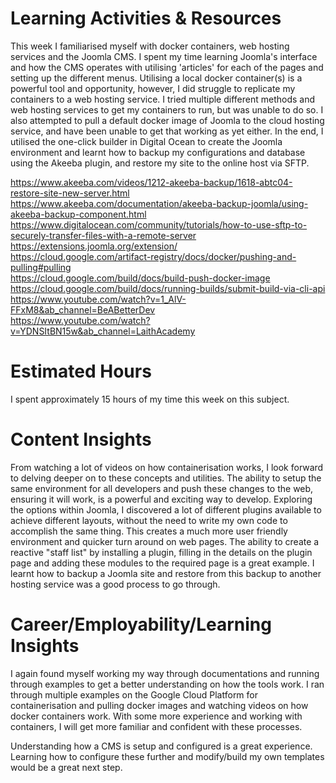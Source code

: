 # Learning Activities & Resources
This week I familiarised myself with docker containers, web hosting services and the Joomla CMS. I spent my time learning Joomla's interface and how the CMS operates with utilising 'articles' for each of the pages and setting up the different menus. Utilising a local docker container(s) is a powerful tool and opportunity, however, I did struggle to replicate my containers to a web hosting service. I tried multiple different methods and web hosting services to get my containers to run, but was unable to do so. I also attempted to pull a default docker image of Joomla to the cloud hosting service, and have been unable to get that working as yet either. In the end, I utilised the one-click builder in Digital Ocean to create the Joomla environment and learnt how to backup my configurations and database using the Akeeba plugin, and restore my site to the online host via SFTP. 

https://www.akeeba.com/videos/1212-akeeba-backup/1618-abtc04-restore-site-new-server.html \
https://www.akeeba.com/documentation/akeeba-backup-joomla/using-akeeba-backup-component.html \
https://www.digitalocean.com/community/tutorials/how-to-use-sftp-to-securely-transfer-files-with-a-remote-server \
https://extensions.joomla.org/extension/ \
https://cloud.google.com/artifact-registry/docs/docker/pushing-and-pulling#pulling \
https://cloud.google.com/build/docs/build-push-docker-image \
https://cloud.google.com/build/docs/running-builds/submit-build-via-cli-api \
https://www.youtube.com/watch?v=1_AlV-FFxM8&ab_channel=BeABetterDev \
https://www.youtube.com/watch?v=YDNSItBN15w&ab_channel=LaithAcademy


# Estimated Hours
I spent approximately 15 hours of my time this week on this subject.

# Content Insights
From watching a lot of videos on how containerisation works, I look forward to delving deeper on to these concepts and utilities. The ability to setup the same environment for all developers and push these changes to the web, ensuring it will work, is a powerful and exciting way to develop. Exploring the options within Joomla, I discovered a lot of different plugins available to achieve different layouts, without the need to write my own code to accomplish the same thing. This creates a much more user friendly environment and quicker turn around on web pages. The ability to create a reactive "staff list" by installing a plugin, filling in the details on the plugin page and adding these modules to the required page is a great example. I learnt how to backup a Joomla site and restore from this backup to another hosting service was a good process to go through. 

# Career/Employability/Learning Insights
I again found myself working my way through documentations and running through examples to get a better understanding on how the tools work. I ran through multiple examples on the Google Cloud Platform for containerisation and pulling docker images and watching videos on how docker containers work. With some more experience and working with containers, I will get more familiar and confident with these processes. 

Understanding how a CMS is setup and configured is a great experience. Learning how to configure these further and modify/build my own templates would be a great next step. 